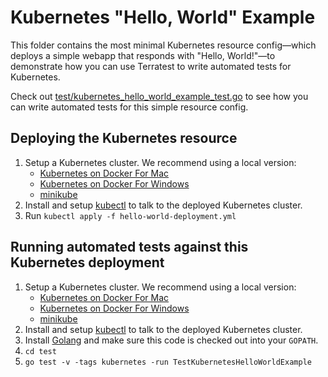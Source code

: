 # Kubernetes "Hello, World" Example

This folder contains the most minimal Kubernetes resource config—which deploys a simple webapp that responds with
"Hello, World!"—to demonstrate how you can use Terratest to write automated tests for Kubernetes.

Check out [test/kubernetes_hello_world_example_test.go](https://github.com/terraform-modules-krish/terratest/blob/v0.28.4/test/kubernetes_hello_world_example_test.go) to see how you can 
write automated tests for this simple resource config.




## Deploying the Kubernetes resource

1. Setup a Kubernetes cluster. We recommend using a local version:
    - [Kubernetes on Docker For Mac](https://docs.docker.com/docker-for-mac/kubernetes/)
    - [Kubernetes on Docker For Windows](https://docs.docker.com/docker-for-windows/kubernetes/)
    - [minikube](https://github.com/kubernetes/minikube)
1. Install and setup [kubectl](https://kubernetes.io/docs/tasks/tools/install-kubectl/) to talk to the deployed
   Kubernetes cluster.
1. Run `kubectl apply -f hello-world-deployment.yml`




## Running automated tests against this Kubernetes deployment

1. Setup a Kubernetes cluster. We recommend using a local version:
    - [Kubernetes on Docker For Mac](https://docs.docker.com/docker-for-mac/kubernetes/)
    - [Kubernetes on Docker For Windows](https://docs.docker.com/docker-for-windows/kubernetes/)
    - [minikube](https://github.com/kubernetes/minikube)
1. Install and setup [kubectl](https://kubernetes.io/docs/tasks/tools/install-kubectl/) to talk to the deployed
   Kubernetes cluster.
1. Install [Golang](https://golang.org/) and make sure this code is checked out into your `GOPATH`.
1. `cd test`
1. `go test -v -tags kubernetes -run TestKubernetesHelloWorldExample`
